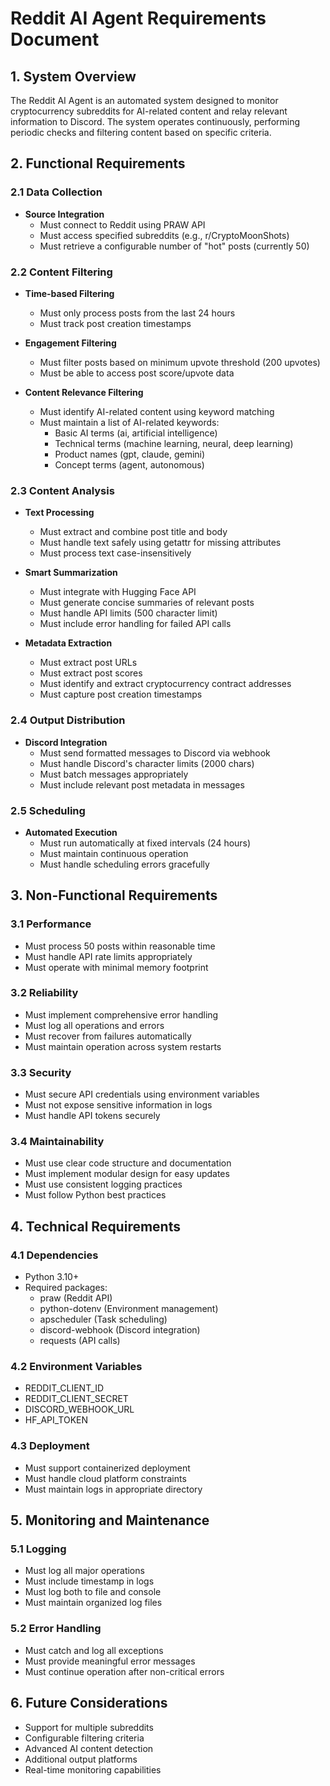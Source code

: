 # Reddit AI Agent Requirements Document

## 1. System Overview
The Reddit AI Agent is an automated system designed to monitor cryptocurrency subreddits for AI-related content and relay relevant information to Discord. The system operates continuously, performing periodic checks and filtering content based on specific criteria.

## 2. Functional Requirements

### 2.1 Data Collection
- **Source Integration**
  - Must connect to Reddit using PRAW API
  - Must access specified subreddits (e.g., r/CryptoMoonShots)
  - Must retrieve a configurable number of "hot" posts (currently 50)

### 2.2 Content Filtering
- **Time-based Filtering**
  - Must only process posts from the last 24 hours
  - Must track post creation timestamps

- **Engagement Filtering**
  - Must filter posts based on minimum upvote threshold (200 upvotes)
  - Must be able to access post score/upvote data

- **Content Relevance Filtering**
  - Must identify AI-related content using keyword matching
  - Must maintain a list of AI-related keywords:
    - Basic AI terms (ai, artificial intelligence)
    - Technical terms (machine learning, neural, deep learning)
    - Product names (gpt, claude, gemini)
    - Concept terms (agent, autonomous)

### 2.3 Content Analysis
- **Text Processing**
  - Must extract and combine post title and body
  - Must handle text safely using getattr for missing attributes
  - Must process text case-insensitively

- **Smart Summarization**
  - Must integrate with Hugging Face API
  - Must generate concise summaries of relevant posts
  - Must handle API limits (500 character limit)
  - Must include error handling for failed API calls

- **Metadata Extraction**
  - Must extract post URLs
  - Must extract post scores
  - Must identify and extract cryptocurrency contract addresses
  - Must capture post creation timestamps

### 2.4 Output Distribution
- **Discord Integration**
  - Must send formatted messages to Discord via webhook
  - Must handle Discord's character limits (2000 chars)
  - Must batch messages appropriately
  - Must include relevant post metadata in messages

### 2.5 Scheduling
- **Automated Execution**
  - Must run automatically at fixed intervals (24 hours)
  - Must maintain continuous operation
  - Must handle scheduling errors gracefully

## 3. Non-Functional Requirements

### 3.1 Performance
- Must process 50 posts within reasonable time
- Must handle API rate limits appropriately
- Must operate with minimal memory footprint

### 3.2 Reliability
- Must implement comprehensive error handling
- Must log all operations and errors
- Must recover from failures automatically
- Must maintain operation across system restarts

### 3.3 Security
- Must secure API credentials using environment variables
- Must not expose sensitive information in logs
- Must handle API tokens securely

### 3.4 Maintainability
- Must use clear code structure and documentation
- Must implement modular design for easy updates
- Must use consistent logging practices
- Must follow Python best practices

## 4. Technical Requirements

### 4.1 Dependencies
- Python 3.10+
- Required packages:
  - praw (Reddit API)
  - python-dotenv (Environment management)
  - apscheduler (Task scheduling)
  - discord-webhook (Discord integration)
  - requests (API calls)

### 4.2 Environment Variables
- REDDIT_CLIENT_ID
- REDDIT_CLIENT_SECRET
- DISCORD_WEBHOOK_URL
- HF_API_TOKEN

### 4.3 Deployment
- Must support containerized deployment
- Must handle cloud platform constraints
- Must maintain logs in appropriate directory

## 5. Monitoring and Maintenance

### 5.1 Logging
- Must log all major operations
- Must include timestamp in logs
- Must log both to file and console
- Must maintain organized log files

### 5.2 Error Handling
- Must catch and log all exceptions
- Must provide meaningful error messages
- Must continue operation after non-critical errors

## 6. Future Considerations
- Support for multiple subreddits
- Configurable filtering criteria
- Advanced AI content detection
- Additional output platforms
- Real-time monitoring capabilities